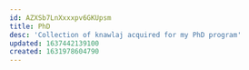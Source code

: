 ```yaml
---
id: AZXSb7LnXxxxpv6GKUpsm
title: PhD
desc: 'Collection of knawlaj acquired for my PhD program'
updated: 1637442139100
created: 1631978604790
---
```


